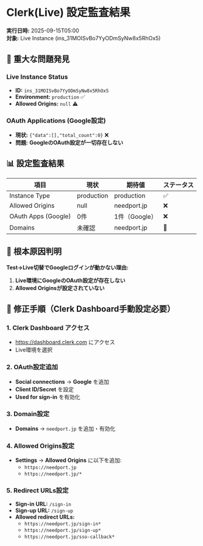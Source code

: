 # Clerk(Live) 設定監査結果

**実行日時:** 2025-09-15T05:00  
**対象:** Live Instance (ins_31MOISvBo7YyODmSyNw8x5RhOx5)

## 🚨 重大な問題発見

### Live Instance Status
- **ID:** `ins_31MOISvBo7YyODmSyNw8x5RhOx5`
- **Environment:** `production` ✅
- **Allowed Origins:** `null` ⚠️

### OAuth Applications (Google設定)
- **現状:** `{"data":[],"total_count":0}` ❌
- **問題:** **GoogleのOAuth設定が一切存在しない**

## 📊 設定監査結果

| 項目 | 現状 | 期待値 | ステータス |
|------|------|--------|-----------|
| Instance Type | production | production | ✅ |
| Allowed Origins | null | needport.jp | ❌ |
| OAuth Apps (Google) | 0件 | 1件（Google） | ❌ |
| Domains | 未確認 | needport.jp | 🔄 |

## 🔧 **根本原因判明**

**Test→Live切替でGoogleログインが動かない理由:**
1. **Live環境にGoogleのOAuth設定が存在しない**
2. **Allowed Originsが設定されていない**

## 🚀 修正手順（Clerk Dashboard手動設定必要）

### 1. Clerk Dashboard アクセス
- https://dashboard.clerk.com にアクセス
- Live環境を選択

### 2. OAuth設定追加
- **Social connections** → **Google** を追加
- **Client ID/Secret** を設定
- **Used for sign-in** を有効化

### 3. Domain設定
- **Domains** → `needport.jp` を追加・有効化

### 4. Allowed Origins設定
- **Settings** → **Allowed Origins** に以下を追加:
  - `https://needport.jp`
  - `https://needport.jp/*`

### 5. Redirect URLs設定
- **Sign-in URL:** `/sign-in`
- **Sign-up URL:** `/sign-up`
- **Allowed redirect URLs:**
  - `https://needport.jp/sign-in*`
  - `https://needport.jp/sign-up*`
  - `https://needport.jp/sso-callback*`